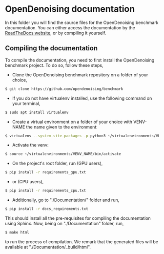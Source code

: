 # OpenDenoising documentation

In this folder you will find the source files for the OpenDenoising benchmark documentation. You can either access the documentation
by the [ReadTheDocs website](https://opendenoising-docs.readthedocs.io/en/latest/), or by compiling it yourself.

## Compiling the documentation

To compile the documentation, you need to first install the OpenDenoising benchmark project. To do so, follow these steps,

* Clone the OpenDenoising benchmark repository on a folder of your choice,

```sh
$ git clone https://github.com/opendenoising/benchmark
```

* If you do not have virtualenv installed, use the following command on your terminal,

```sh
$ sudo apt install virtualenv
```

* Create a virtual environment on a folder of your choice with VENV-NAME the name given to the environment:

```sh
$ virtualenv --system-site-packages -p python3 ~/virtualenvironments/VENV_NAME
```

* Activate the venv:

```sh
$ source ~/virtualenvironments/VENV_NAME/bin/activate
```

* On the project's root folder, run (GPU users),

```sh
$ pip install -r requirements_gpu.txt
```

* or (CPU users),

```sh
$ pip install -r requirements_cpu.txt
```

* Additionally, go to "./Documentation/" folder and run,

```sh
$ pip install -r docs_requirements.txt
```

This should install all the pre-requisites for compiling the documentation using Sphinx. Now, being on "./Documentation"
folder, run,

```sh
$ make html
```

to run the process of compilation. We remark that the generated files will be available at "./Documentation/\_build/html".